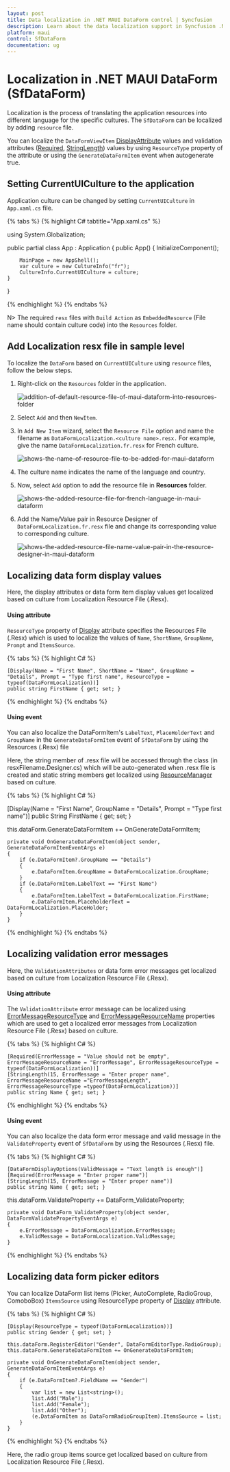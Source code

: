 ```yaml
---
layout: post
title: Data localization in .NET MAUI DataForm control | Syncfusion
description: Learn about the data localization support in Syncfusion .NET MAUI DataForm(SfDataForm) control in mobile and desktop applications from a single shared codebase.
platform: maui
control: SfDataForm
documentation: ug
---
```


# Localization in .NET MAUI DataForm (SfDataForm)

Localization is the process of translating the application resources into different language for the specific cultures. The `SfDataForm` can be localized by adding `resource` file. 

You can localize the `DataFormViewItem` [DisplayAttribute](https://learn.microsoft.com/en-us/dotnet/api/system.componentmodel.dataannotations.displayattribute?view=net-7.0) values and validation attributes ([Required](https://docs.microsoft.com/en-us/dotnet/api/system.componentmodel.dataannotations.requiredattribute?view=netframework-4.8), [StringLength](https://docs.microsoft.com/en-us/dotnet/api/system.componentmodel.dataannotations.stringlengthattribute?view=netframework-4.8)) values by using `ResourceType` property of the attribute or using the `GenerateDataFormItem` event when autogenerate true.

## Setting CurrentUICulture to the application

Application culture can be changed by setting `CurrentUICulture` in `App.xaml.cs` file.

{% tabs %}
{% highlight C# tabtitle="App.xaml.cs" %}

using System.Globalization;

public partial class App : Application
{
	public App()
	{
		InitializeComponent();

		MainPage = new AppShell();
        var culture = new CultureInfo("fr");
        CultureInfo.CurrentUICulture = culture;
    }
}

{% endhighlight %}
{% endtabs %}

N>
The required `resx` files with `Build Action` as `EmbeddedResource` (File name should contain culture code) into the `Resources` folder.

## Add Localization resx file in sample level

To localize the `DataForm` based on `CurrentUICulture` using `resource` files, follow the below steps.

1. Right-click on the `Resources` folder in the application.

    ![addition-of-default-resource-file-of-maui-dataform-into-resources-folder](images/localization/addition-of-default-resource-file-of-maui-dataform-into-resources-folder.png)

2. Select `Add` and then `NewItem`.
3. In `Add New Item` wizard, select the `Resource File` option and name the filename as `DataFormLocalization.<culture name>.resx.` For example, give the name `DataFormLocalization.fr.resx` for French culture.

    ![shows-the-name-of-resource-file-to-be-added-for-maui-dataform](images/localization/shows-the-name-of-resource-file-to-be-added-for-maui-dataform.png)

4. The culture name indicates the name of the language and country.

5. Now, select `Add` option to add the resource file in **Resources** folder.

    ![shows-the-added-resource-file-for-french-language-in-maui-dataform](images/localization/shows-the-added-resource-file-for-french-language-in-maui-dataform.png)

6. Add the Name/Value pair in Resource Designer of `DataFormLocalization.fr.resx` file and change its corresponding value to corresponding culture.
 
    ![shows-the-added-resource-file-name-value-pair-in-the-resource-designer-in-maui-dataform](images/localization/shows-the-added-resource-file-name-value-pair-in-the-resource-designer-in-maui-dataform.png)

## Localizing data form display values

Here, the display attributes or data form item display values get localized based on culture from Localization Resource File (.Resx).

#### Using attribute

`ResourceType` property of [Display](https://learn.microsoft.com/en-us/dotnet/api/system.componentmodel.dataannotations.displayattribute?view=net-7.0) attribute specifies the Resources File (.Resx) which is used to localize the values of `Name`, `ShortName`, `GroupName`, `Prompt` and `ItemsSource`.

{% tabs %}
{% highlight C# %}

    [Display(Name = "First Name", ShortName = "Name", GroupName = "Details", Prompt = "Type first name", ResourceType = typeof(DataFormLocalization))]
    public string FirstName { get; set; }

{% endhighlight %}
{% endtabs %}

#### Using event

You can also localize the DataFormItem's `LabelText`, `PlaceHolderText` and `GroupName` in the `GenerateDataFormItem` event of `SfDataForm` by using the Resources (.Resx) file

Here, the string member of .resx file will be accessed through the class (in resxFilename.Designer.cs) which will be auto-generated when .resx file is created and static string members get localized using [ResourceManager](https://learn.microsoft.com/en-us/dotnet/api/system.resources.resourcemanager.getstring?view=net-7.0) based on culture.

{% tabs %}
{% highlight C# %}

[Display(Name = "First Name", GroupName = "Details", Prompt = "Type first name")]
public String FirstName { get; set; }

this.dataForm.GenerateDataFormItem += OnGenerateDataFormItem;

    private void OnGenerateDataFormItem(object sender, GenerateDataFormItemEventArgs e)
    {
        if (e.DataFormItem?.GroupName == "Details")
        {
            e.DataFormItem.GroupName = DataFormLocalization.GroupName;
        }
        if (e.DataFormItem.LabelText == "First Name")
        {
            e.DataFormItem.LabelText = DataFormLocalization.FirstName;
            e.DataFormItem.PlaceholderText = DataFormLocalization.PlaceHolder;
        }
    }

{% endhighlight %}
{% endtabs %}

## Localizing validation error messages

Here, the `ValidationAttributes` or data form error messages get localized based on culture from Localization Resource File (.Resx).

#### Using attribute

The `ValidationAttribute` error message can be localized using [ErrorMessageResourceType](https://docs.microsoft.com/en-us/dotnet/api/system.componentmodel.dataannotations.validationattribute.errormessageresourcetype?redirectedfrom=MSDN&view=net-5.0#System_ComponentModel_DataAnnotations_ValidationAttribute_ErrorMessageResourceType ) and [ErrorMessageResourceName](https://docs.microsoft.com/en-us/dotnet/api/system.componentmodel.dataannotations.validationattribute.errormessageresourcetype?redirectedfrom=MSDN&view=net-5.0#System_ComponentModel_DataAnnotations_ValidationAttribute_ErrorMessageResourceType ) properties which are used to get a localized error messages from Localization Resource File (.Resx) based on culture.

{% tabs %}
{% highlight C# %}

    [Required(ErrorMessage = "Value should not be empty", ErrorMessageResourceName = "ErrorMessage", ErrorMessageResourceType = typeof(DataFormLocalization))]
    [StringLength(15, ErrorMessage = "Enter proper name", ErrorMessageResourceName ="ErrorMessageLength", ErrorMessageResourceType =typeof(DataFormLocalization))]
    public string Name { get; set; }

{% endhighlight %}
{% endtabs %}

#### Using event

You can also localize the data form error message and valid message in the  `ValidateProperty` event of `SfDataForm` by using the Resources (.Resx) file.

{% tabs %}
{% highlight C# %}

    [DataFormDisplayOptions(ValidMessage = "Text length is enough")]
    [Required(ErrorMessage = "Enter proper name")]
    [StringLength(15, ErrorMessage = "Enter proper name")]
    public string Name { get; set; }

this.dataForm.ValidateProperty += DataForm_ValidateProperty;

    private void DataForm_ValidateProperty(object sender, DataFormValidatePropertyEventArgs e)
    {
        e.ErrorMessage = DataFormLocalization.ErrorMessage;
        e.ValidMessage = DataFormLocalization.ValidMessage;
    }

{% endhighlight %}
{% endtabs %}


## Localizing data form picker editors

You can localize DataForm list items (Picker, AutoComplete, RadioGroup, ComoboBox) `ItemsSource` using ResourceType property of [Display](https://learn.microsoft.com/en-us/dotnet/api/system.componentmodel.dataannotations.displayattribute?view=net-7.0) attribute.

{% tabs %}
{% highlight C# %}

    [Display(ResourceType = typeof(DataFormLocalization))]
    public string Gender { get; set; }

    this.dataForm.RegisterEditor("Gender", DataFormEditorType.RadioGroup);
    this.dataForm.GenerateDataFormItem += OnGenerateDataFormItem;

    private void OnGenerateDataFormItem(object sender, GenerateDataFormItemEventArgs e)
    {
        if (e.DataFormItem?.FieldName == "Gender")
        {
            var list = new List<string>();
            list.Add("Male");
            list.Add("Female");
            list.Add("Other");
            (e.DataFormItem as DataFormRadioGroupItem).ItemsSource = list;            
        }
    }

{% endhighlight %}
{% endtabs %}

Here, the radio group items source get localized based on culture from Localization Resource File (.Resx).